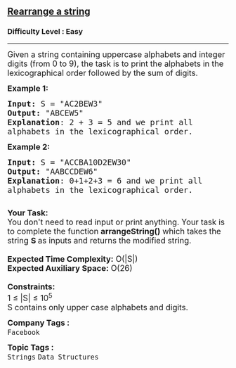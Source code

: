 <h2><a href="https://www.geeksforgeeks.org/problems/rearrange-a-string4100/1?page=3&category=Strings&difficulty=Easy&sortBy=submissions">Rearrange a string</a></h2><h3>Difficulty Level : Easy</h3><hr><div class="problems_problem_content__Xm_eO"><p><span style="font-size:18px">Given a string containing uppercase alphabets and integer digits (from 0 to 9), the task is to print the alphabets in the lexicographical order followed by the sum of digits.</span></p>

<p><span style="font-size:18px"><strong>Example 1:</strong></span></p>

<pre><span style="font-size:18px"><strong>Input:</strong> S = "AC2BEW3"
<strong>Output:</strong> "ABCEW5"
<strong>Explanation</strong>: 2 + 3 = 5 and we print all
alphabets in the lexicographical order. 
</span></pre>

<p><span style="font-size:18px"><strong>Example 2:</strong></span></p>

<pre><span style="font-size:18px"><strong>Input:</strong> S = "ACCBA10D2EW30"
<strong>Output:</strong> "AABCCDEW6"
<strong>Explanation</strong>: 0+1+2+3 = 6 and we print all
alphabets in the lexicographical order. </span></pre>

<p><br>
<span style="font-size:18px"><strong>Your Task:&nbsp;&nbsp;</strong><br>
You don't need to read input or print anything. Your task is to complete the function&nbsp;<strong>arrangeString()</strong>&nbsp;which takes the string <strong>S&nbsp;</strong>as inputs and returns the modified string.<br>
<br>
<strong>Expected Time Complexity:</strong>&nbsp;O(|S|)<br>
<strong>Expected Auxiliary Space:</strong>&nbsp;O(26)<br>
<br>
<strong>Constraints:</strong><br>
1 ≤ |S| ≤ 10<sup>5</sup><br>
S contains only upper case alphabets and digits.</span></p>
</div><p><span style=font-size:18px><strong>Company Tags : </strong><br><code>Facebook</code>&nbsp;<br><p><span style=font-size:18px><strong>Topic Tags : </strong><br><code>Strings</code>&nbsp;<code>Data Structures</code>&nbsp;